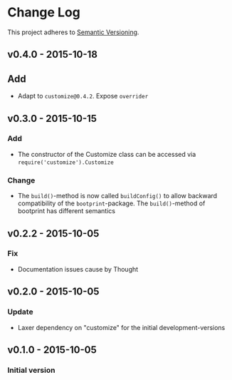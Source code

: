 # Change Log

This project adheres to [Semantic Versioning](http://semver.org/).

## v0.4.0 - 2015-10-18 

## Add

* Adapt to `customize@0.4.2`. Expose `overrider`

## v0.3.0 - 2015-10-15

### Add

* The constructor of the Customize class can be accessed via `require('customize').Customize`

### Change

* The `build()`-method is now called `buildConfig()` to allow backward compatibility
  of the `bootprint`-package. The `build()`-method of bootprint has different semantics


## v0.2.2 - 2015-10-05
### Fix

* Documentation issues cause by Thought

## v0.2.0 - 2015-10-05
### Update 

* Laxer dependency on "customize" for the initial development-versions

## v0.1.0 - 2015-10-05
### Initial version